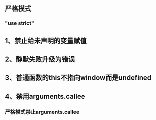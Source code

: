 ## 严格模式

### "use strict"

## 1、禁止给未声明的变量赋值

## 2、静默失败升级为错误

## 3、普通函数的this不指向window而是undefined

## 4、禁用arguments.callee



### 严格模式禁止arguments.callee